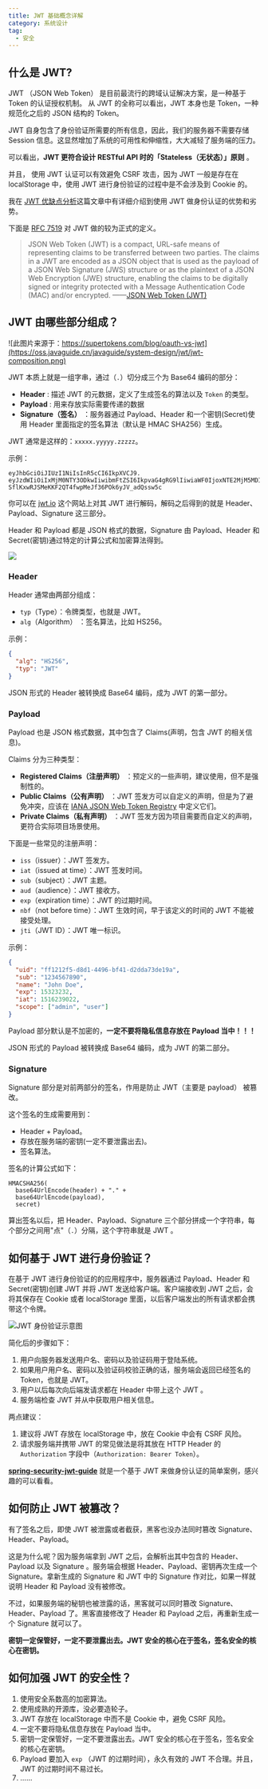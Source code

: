 ```yaml
---
title: JWT 基础概念详解
category: 系统设计
tag:
  - 安全
---
```


## 什么是 JWT?

JWT （JSON Web Token） 是目前最流行的跨域认证解决方案，是一种基于 Token 的认证授权机制。 从 JWT 的全称可以看出，JWT 本身也是 Token，一种规范化之后的 JSON 结构的 Token。

JWT 自身包含了身份验证所需要的所有信息，因此，我们的服务器不需要存储 Session 信息。这显然增加了系统的可用性和伸缩性，大大减轻了服务端的压力。

可以看出，**JWT 更符合设计 RESTful API 时的「Stateless（无状态）」原则** 。

并且， 使用 JWT 认证可以有效避免 CSRF 攻击，因为 JWT 一般是存在在 localStorage 中，使用 JWT 进行身份验证的过程中是不会涉及到 Cookie 的。

我在 [JWT 优缺点分析](./advantages-and-disadvantages-of-jwt.md)这篇文章中有详细介绍到使用 JWT 做身份认证的优势和劣势。

下面是 [RFC 7519](https://tools.ietf.org/html/rfc7519) 对 JWT 做的较为正式的定义。

> JSON Web Token (JWT) is a compact, URL-safe means of representing claims to be transferred between two parties. The claims in a JWT are encoded as a JSON object that is used as the payload of a JSON Web Signature (JWS) structure or as the plaintext of a JSON Web Encryption (JWE) structure, enabling the claims to be digitally signed or integrity protected with a Message Authentication Code (MAC) and/or encrypted. ——[JSON Web Token (JWT)](https://tools.ietf.org/html/rfc7519)

## JWT 由哪些部分组成？

![此图片来源于：https://supertokens.com/blog/oauth-vs-jwt](https://oss.javaguide.cn/javaguide/system-design/jwt/jwt-composition.png)

JWT 本质上就是一组字串，通过（`.`）切分成三个为 Base64 编码的部分：

- **Header** : 描述 JWT 的元数据，定义了生成签名的算法以及 `Token` 的类型。
- **Payload** : 用来存放实际需要传递的数据
- **Signature（签名）** ：服务器通过 Payload、Header 和一个密钥(Secret)使用 Header 里面指定的签名算法（默认是 HMAC SHA256）生成。

JWT 通常是这样的：`xxxxx.yyyyy.zzzzz`。

示例：

```
eyJhbGciOiJIUzI1NiIsInR5cCI6IkpXVCJ9.
eyJzdWIiOiIxMjM0NTY3ODkwIiwibmFtZSI6IkpvaG4gRG9lIiwiaWF0IjoxNTE2MjM5MDIyfQ.
SflKxwRJSMeKKF2QT4fwpMeJf36POk6yJV_adQssw5c
```

你可以在 [jwt.io](https://jwt.io/) 这个网站上对其 JWT 进行解码，解码之后得到的就是 Header、Payload、Signature 这三部分。

Header 和 Payload 都是 JSON 格式的数据，Signature 由 Payload、Header 和 Secret(密钥)通过特定的计算公式和加密算法得到。

![](https://oss.javaguide.cn/javaguide/system-design/jwt/jwt.io.png)

### Header

Header 通常由两部分组成：

- `typ`（Type）：令牌类型，也就是 JWT。
- `alg`（Algorithm） ：签名算法，比如 HS256。

示例：

```json
{
  "alg": "HS256",
  "typ": "JWT"
}
```

JSON 形式的 Header 被转换成 Base64 编码，成为 JWT 的第一部分。

### Payload

Payload 也是 JSON 格式数据，其中包含了 Claims(声明，包含 JWT 的相关信息)。

Claims 分为三种类型：

- **Registered Claims（注册声明）** ：预定义的一些声明，建议使用，但不是强制性的。
- **Public Claims（公有声明）** ：JWT 签发方可以自定义的声明，但是为了避免冲突，应该在 [IANA JSON Web Token Registry](https://www.iana.org/assignments/jwt/jwt.xhtml) 中定义它们。
- **Private Claims（私有声明）** ：JWT 签发方因为项目需要而自定义的声明，更符合实际项目场景使用。

下面是一些常见的注册声明：

- `iss`（issuer）：JWT 签发方。
- `iat`（issued at time）：JWT 签发时间。
- `sub`（subject）：JWT 主题。
- `aud`（audience）：JWT 接收方。
- `exp`（expiration time）：JWT 的过期时间。
- `nbf`（not before time）：JWT 生效时间，早于该定义的时间的 JWT 不能被接受处理。
- `jti`（JWT ID）：JWT 唯一标识。

示例：

```json
{
  "uid": "ff1212f5-d8d1-4496-bf41-d2dda73de19a",
  "sub": "1234567890",
  "name": "John Doe",
  "exp": 15323232,
  "iat": 1516239022,
  "scope": ["admin", "user"]
}
```

Payload 部分默认是不加密的，**一定不要将隐私信息存放在 Payload 当中！！！**

JSON 形式的 Payload 被转换成 Base64 编码，成为 JWT 的第二部分。

### Signature

Signature 部分是对前两部分的签名，作用是防止 JWT（主要是 payload） 被篡改。

这个签名的生成需要用到：

- Header + Payload。
- 存放在服务端的密钥(一定不要泄露出去)。
- 签名算法。

签名的计算公式如下：

```
HMACSHA256(
  base64UrlEncode(header) + "." +
  base64UrlEncode(payload),
  secret)
```

算出签名以后，把 Header、Payload、Signature 三个部分拼成一个字符串，每个部分之间用"点"（`.`）分隔，这个字符串就是 JWT 。

## 如何基于 JWT 进行身份验证？

在基于 JWT 进行身份验证的的应用程序中，服务器通过 Payload、Header 和 Secret(密钥)创建 JWT 并将 JWT 发送给客户端。客户端接收到 JWT 之后，会将其保存在 Cookie 或者 localStorage 里面，以后客户端发出的所有请求都会携带这个令牌。

![ JWT 身份验证示意图](https://oss.javaguide.cn/github/javaguide/system-design/jwt/jwt-authentication%20process.png)

简化后的步骤如下：

1. 用户向服务器发送用户名、密码以及验证码用于登陆系统。
2. 如果用户用户名、密码以及验证码校验正确的话，服务端会返回已经签名的 Token，也就是 JWT。
3. 用户以后每次向后端发请求都在 Header 中带上这个 JWT 。
4. 服务端检查 JWT 并从中获取用户相关信息。

两点建议：

1. 建议将 JWT 存放在 localStorage 中，放在 Cookie 中会有 CSRF 风险。
2. 请求服务端并携带 JWT 的常见做法是将其放在 HTTP Header 的 `Authorization` 字段中（`Authorization: Bearer Token`）。

**[spring-security-jwt-guide](https://github.com/Snailclimb/spring-security-jwt-guide)** 就是一个基于 JWT 来做身份认证的简单案例，感兴趣的可以看看。

## 如何防止 JWT 被篡改？

有了签名之后，即使 JWT 被泄露或者截获，黑客也没办法同时篡改 Signature、Header、Payload。

这是为什么呢？因为服务端拿到 JWT 之后，会解析出其中包含的 Header、Payload 以及 Signature 。服务端会根据 Header、Payload、密钥再次生成一个 Signature。拿新生成的 Signature 和 JWT 中的 Signature 作对比，如果一样就说明 Header 和 Payload 没有被修改。

不过，如果服务端的秘钥也被泄露的话，黑客就可以同时篡改 Signature、Header、Payload 了。黑客直接修改了 Header 和 Payload 之后，再重新生成一个 Signature 就可以了。

**密钥一定保管好，一定不要泄露出去。JWT 安全的核心在于签名，签名安全的核心在密钥。**

## 如何加强 JWT 的安全性？

1. 使用安全系数高的加密算法。
2. 使用成熟的开源库，没必要造轮子。
3. JWT 存放在 localStorage 中而不是 Cookie 中，避免 CSRF 风险。
4. 一定不要将隐私信息存放在 Payload 当中。
5. 密钥一定保管好，一定不要泄露出去。JWT 安全的核心在于签名，签名安全的核心在密钥。
6. Payload 要加入 `exp` （JWT 的过期时间），永久有效的 JWT 不合理。并且，JWT 的过期时间不易过长。
7. ......
